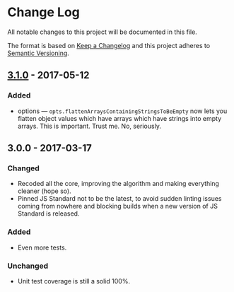 # Change Log
All notable changes to this project will be documented in this file.

The format is based on [Keep a Changelog](http://keepachangelog.com/)
and this project adheres to [Semantic Versioning](http://semver.org/).

## [3.1.0] - 2017-05-12
### Added
- options — `opts.flattenArraysContainingStringsToBeEmpty` now lets you flatten object values which have arrays which have strings into empty arrays. This is important. Trust me. No, seriously.

## 3.0.0 - 2017-03-17
### Changed
- Recoded all the core, improving the algorithm and making everything cleaner (hope so).
- Pinned JS Standard not to be the latest, to avoid sudden linting issues coming from nowhere and blocking builds when a new version of JS Standard is released.

### Added
- Even more tests.

### Unchanged
- Unit test coverage is still a solid 100%.

[3.0.0]: https://github.com/codsen/object-flatten-all-arrays/compare/v2.0.0...v3.0.0
[3.1.0]: https://github.com/codsen/object-flatten-all-arrays/compare/v3.0.0...v3.1.0

